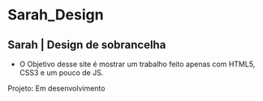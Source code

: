 <h1>Sarah_Design</h1>
<h2>Sarah | Design de sobrancelha</h2>

- O Objetivo desse site é mostrar um trabalho feito apenas com HTML5, CSS3 e um pouco de JS.

Projeto: Em desenvolvimento

